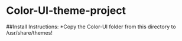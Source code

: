 # Color-UI-theme-project

##Install Instructions:
*Copy the Color-UI folder from this directory to /usr/share/themes!
